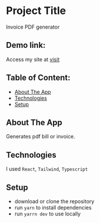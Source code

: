 # Project Title

Invoice PDF generator

## Demo link:

Access my site at [visit](https://levitation-fe.vercel.app/)

## Table of Content:

- [About The App](#about-the-app)
- [Technologies](#technologies)
- [Setup](#setup)

## About The App

Generates pdf bill or invoice.

## Technologies

I used `React`, `Tailwind`, `Typescript`

## Setup

- download or clone the repository
- run `yarn` to install dependencies
- run `yarrn dev` to use locally
